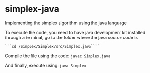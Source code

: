# simplex-java
Implementing the simplex algorithm using the java language

To execute the code, you need to have java development kit installed
through a terminal, go to the folder where the java source code is

    ```cd /Simplex/Simplex/src/Simplex.java```` 
    
Compile the file using the code:
    ```javac Simplex.java ```
    
And finally, execute using:
    ```java Simplex ```
